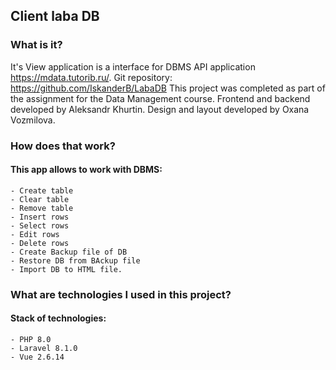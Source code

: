 ## Client laba DB

### What is it?

It's View application is a interface for DBMS API application https://mdata.tutorib.ru/.
Git repository: https://github.com/IskanderB/LabaDB
This project was completed as part of the assignment for the Data Management course.
Frontend and backend developed by Aleksandr Khurtin.
Design and layout developed by Oxana Vozmilova.

### How does that work?

#### This app allows to work with DBMS:
    - Create table
    - Clear table
    - Remove table
    - Insert rows
    - Select rows
    - Edit rows
    - Delete rows
    - Create Backup file of DB
    - Restore DB from BAckup file
    - Import DB to HTML file.

### What are technologies I used in this project?

#### Stack of technologies:
    - PHP 8.0
    - Laravel 8.1.0
    - Vue 2.6.14
